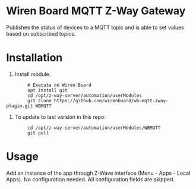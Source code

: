 # Wiren Board MQTT Z-Way Gateway

Publishes the status of devices to a MQTT topic and is able to set
values based on subscribed topics.

# Installation

1. Install module:
```shell
        # Execute on Wiren Board
        apt install git
        cd /opt/z-way-server/automation/userModules
        git clone https://github.com/wirenboard/wb-mqtt-zway-plugin.git WBMQTT
```
1. To update to last version in this repo:
```shell
        cd /opt/z-way-server/automation/userModules/WBMQTT
        git pull
```
# Usage

Add an instance of the app through Z-Wave interface (Menu - Apps - Local Apps). No configuration needed. All configuration fields are skipped.
